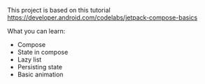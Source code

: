 This project is based on this tutorial https://developer.android.com/codelabs/jetpack-compose-basics


What you can learn:
- Compose
- State in compose
- Lazy list
- Persisting state
- Basic animation

